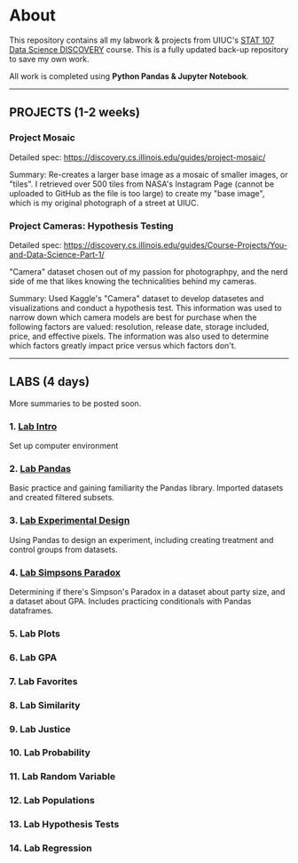 # About
This repository contains all my labwork & projects from UIUC's [STAT 107 Data Science DISCOVERY](https://discovery.cs.illinois.edu/) course. This is a fully updated back-up repository to save my own work. 

All work is completed using **Python Pandas & Jupyter Notebook**.

--------------------------------------------------------------------------------------------------------------------------------------------------------

## PROJECTS (1-2 weeks)

### Project Mosaic
Detailed spec: https://discovery.cs.illinois.edu/guides/project-mosaic/

Summary: Re-creates a larger base image as a mosaic of smaller images, or "tiles". I retrieved over 500 tiles from NASA's Instagram Page (cannot be uploaded to GitHub as the file is too large) to create my "base image", which is my original photograph of a street at UIUC. 

### Project Cameras: Hypothesis Testing
Detailed spec: https://discovery.cs.illinois.edu/guides/Course-Projects/You-and-Data-Science-Part-1/ 

"Camera" dataset chosen out of my passion for photographpy, and the nerd side of me that likes knowing the technicalities behind my cameras. 

Summary: Used Kaggle's "Camera" dataset to develop datasetes and visualizations and conduct a hypothesis test. This information was used to narrow down which camera models are best for purchase when the following factors are valued: resolution, release date, storage included, price, and effective pixels. The information was also used to determine which factors greatly impact price versus which factors don't. 

--------------------------------------------------------------------------------------------------------------------------------------------------------

 ## LABS (4 days)

 More summaries to be posted soon. 

 ### 1. [Lab Intro](https://github.com/rkwreck/STAT107_Labs_and_Projects/blob/main/lab_intro/lab_intro.ipynb)
 
 Set up computer environment

 ### 2. [Lab Pandas](https://github.com/rkwreck/STAT107_Labs_and_Projects/blob/main/lab_pandas/lab_pandas.ipynb)
 
 Basic practice and gaining familiarity the Pandas library. Imported datasets and created filtered subsets.

 ### 3. [Lab Experimental Design](https://github.com/rkwreck/STAT107_Labs_and_Projects/blob/main/lab_exp_design/lab_exp_design.ipynb)

 Using Pandas to design an experiment, including creating treatment and control groups from datasets. 

 ### 4. [Lab Simpsons Paradox](https://github.com/rkwreck/STAT107_Labs_and_Projects/blob/main/lab_simpsons_paradox/lab_simpsons_paradox.ipynb)

Determining if there's Simpson's Paradox in a dataset about party size, and a dataset about GPA. Includes practicing conditionals with Pandas dataframes.

 ### 5. Lab Plots

 ### 6. Lab GPA
  
 ### 7. Lab Favorites

 ### 8. Lab Similarity

 ### 9. Lab Justice

 ### 10. Lab Probability

 ### 11. Lab Random Variable

 ### 12. Lab Populations

 ### 13. Lab Hypothesis Tests

 ### 14. Lab Regression

 
 
 


 
 





 

 

 

 

 



 
 

